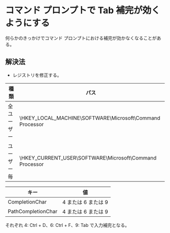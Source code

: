 # コマンド プロンプトで Tab 補完が効くようにする

何らかのきっかけでコマンド プロンプトにおける補完が効かなくなることがある。

## 解決法
* レジストリを修正する。  

|  種類  |  パス  |
| ---- | ---- |
|  全ユーザー  |  \HKEY_LOCAL_MACHINE\SOFTWARE\Microsoft\Command Processor  |
|  ユーザー毎  |  \HKEY_CURRENT_USER\SOFTWARE\Microsoft\Command Processor  |

|  キー  |  値  |
| ---- | ---- |
|  CompletionChar  |  4 または 6 または 9  |
|  PathCompletionChar  |  4 または 6 または 9  |

それぞれ 4: Ctrl + D、6: Ctrl + F、9: Tab で入力補完となる。

